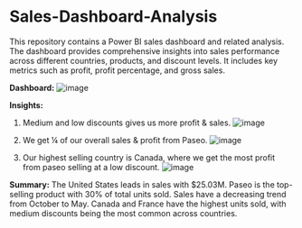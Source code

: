 # Sales-Dashboard-Analysis
This repository contains a Power BI sales dashboard and related analysis. The dashboard provides comprehensive insights into sales performance across different countries, products, and discount levels. It includes key metrics such as profit, profit percentage, and gross sales.

**Dashboard:**
![image](https://github.com/user-attachments/assets/1363972c-6040-4c78-a804-b8c8c3e5d22b)


**Insights:**
1) Medium and low discounts gives us more profit & sales.
    ![image](https://github.com/user-attachments/assets/7c007760-2724-4d39-8e3d-8e831b3683ed)

2) We get ¼ of our overall sales & profit from Paseo.
   ![image](https://github.com/user-attachments/assets/26f8f016-fbb6-4f04-ac72-ce4b7087b134)

3) Our highest selling country is Canada, where we get the most profit from paseo selling at a low discount.
   ![image](https://github.com/user-attachments/assets/2e1f0f44-cc58-495f-829c-be933573c49e)
 
**Summary:**
The United States leads in sales with $25.03M.
Paseo is the top-selling product with 30% of total units sold.
Sales have a decreasing trend from October to May.
Canada and France have the highest units sold, with medium discounts being the most common across countries.
